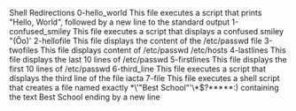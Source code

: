 Shell Redirections
0-hello_world
This file executes a script that prints "Hello, World", followed by a new line to the standard output
1-confused_smiley
This file executes a script that displays a confused smiley "(Ôo)'
2-hellofile
This file displays the content of the /etc/passwd file
3-twofiles
This file displays content of /etc/passwd /etc/hosts
4-lastlines
This file displays the last 10 lines of /etc/passwd
5-firstlines
This file displays the first 10 lines of /etc/passwd
6-third_line
This file executes a script that displays the third line of the file iacta
7-file
This file executes a shell script that creates a file named exactly \*\\'"Best School"\'\\*$\?\*\*\*\*\*:) containing the text Best School ending by a new line
